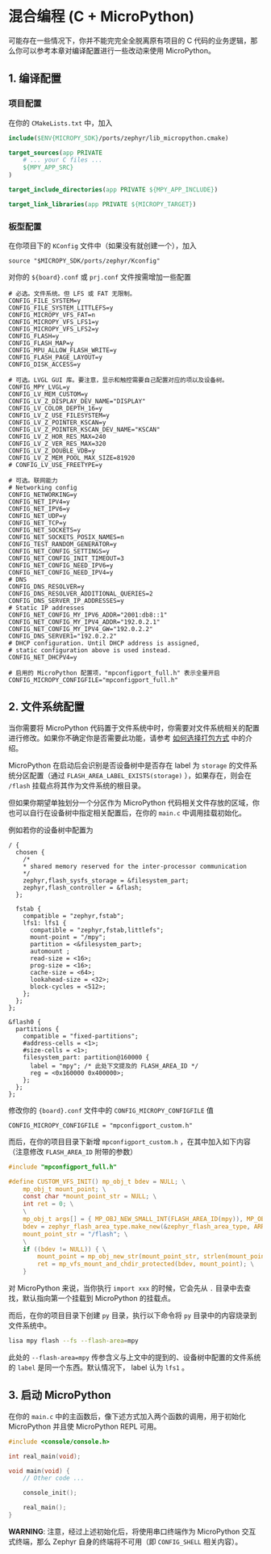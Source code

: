 # 混合编程 (C + MicroPython)

可能存在一些情况下，你并不能完完全全脱离原有项目的 C 代码的业务逻辑，那么你可以参考本章对编译配置进行一些改动来使用 MicroPython。

## 1. 编译配置

### 项目配置

在你的 `CMakeLists.txt` 中，加入

```cmake
include($ENV{MICROPY_SDK}/ports/zephyr/lib_micropython.cmake)

target_sources(app PRIVATE
    # ... your C files ...
    ${MPY_APP_SRC}
)

target_include_directories(app PRIVATE ${MPY_APP_INCLUDE})

target_link_libraries(app PRIVATE ${MICROPY_TARGET})
```

### 板型配置

在你项目下的 `KConfig` 文件中（如果没有就创建一个），加入

```Kconfig
source "$MICROPY_SDK/ports/zephyr/Kconfig"
```

对你的 `${board}.conf` 或 `prj.conf` 文件按需增加一些配置

```Kconfig
# 必选。文件系统。但 LFS 或 FAT 无限制。
CONFIG_FILE_SYSTEM=y
CONFIG_FILE_SYSTEM_LITTLEFS=y
CONFIG_MICROPY_VFS_FAT=n
CONFIG_MICROPY_VFS_LFS1=y
CONFIG_MICROPY_VFS_LFS2=y
CONFIG_FLASH=y
CONFIG_FLASH_MAP=y
CONFIG_MPU_ALLOW_FLASH_WRITE=y
CONFIG_FLASH_PAGE_LAYOUT=y
CONFIG_DISK_ACCESS=y

# 可选。LVGL GUI 库。要注意，显示和触控需要自己配置对应的项以及设备树。
CONFIG_MPY_LVGL=y
CONFIG_LV_MEM_CUSTOM=y
CONFIG_LV_Z_DISPLAY_DEV_NAME="DISPLAY"
CONFIG_LV_COLOR_DEPTH_16=y
CONFIG_LV_Z_USE_FILESYSTEM=y
CONFIG_LV_Z_POINTER_KSCAN=y
CONFIG_LV_Z_POINTER_KSCAN_DEV_NAME="KSCAN"
CONFIG_LV_Z_HOR_RES_MAX=240
CONFIG_LV_Z_VER_RES_MAX=320
CONFIG_LV_Z_DOUBLE_VDB=y
CONFIG_LV_Z_MEM_POOL_MAX_SIZE=81920
# CONFIG_LV_USE_FREETYPE=y

# 可选。联网能力
# Networking config
CONFIG_NETWORKING=y
CONFIG_NET_IPV4=y
CONFIG_NET_IPV6=y
CONFIG_NET_UDP=y
CONFIG_NET_TCP=y
CONFIG_NET_SOCKETS=y
CONFIG_NET_SOCKETS_POSIX_NAMES=n
CONFIG_TEST_RANDOM_GENERATOR=y
CONFIG_NET_CONFIG_SETTINGS=y
CONFIG_NET_CONFIG_INIT_TIMEOUT=3
CONFIG_NET_CONFIG_NEED_IPV6=y
CONFIG_NET_CONFIG_NEED_IPV4=y
# DNS
CONFIG_DNS_RESOLVER=y
CONFIG_DNS_RESOLVER_ADDITIONAL_QUERIES=2
CONFIG_DNS_SERVER_IP_ADDRESSES=y
# Static IP addresses
CONFIG_NET_CONFIG_MY_IPV6_ADDR="2001:db8::1"
CONFIG_NET_CONFIG_MY_IPV4_ADDR="192.0.2.1"
CONFIG_NET_CONFIG_MY_IPV4_GW="192.0.2.2"
CONFIG_DNS_SERVER1="192.0.2.2"
# DHCP configuration. Until DHCP address is assigned,
# static configuration above is used instead.
CONFIG_NET_DHCPV4=y

# 启用的 MicroPython 配置项，"mpconfigport_full.h" 表示全量开启
CONFIG_MICROPY_CONFIGFILE="mpconfigport_full.h"
```

## 2. 文件系统配置

当你需要将 MicroPython 代码置于文件系统中时，你需要对文件系统相关的配置进行修改。如果你不确定你是否需要此功能，请参考 [如何选择打包方式](../bundle_program#which-bundle-way-is-better) 中的介绍。

MicroPython 在启动后会识别是否设备树中是否存在 label 为 `storage` 的文件系统分区配置（通过 `FLASH_AREA_LABEL_EXISTS(storage)` ），如果存在，则会在 `/flash` 挂载点将其作为文件系统的根目录。

但如果你期望单独划分一个分区作为 MicroPython 代码相关文件存放的区域，你也可以自行在设备树中指定相关配置后，在你的 `main.c` 中调用挂载初始化。

例如若你的设备树中配置为

```dts
/ {
  chosen {
    /*
    * shared memory reserved for the inter-processor communication
    */
    zephyr,flash_sysfs_storage = &filesystem_part;
    zephyr,flash_controller = &flash;
  };

  fstab {
    compatible = "zephyr,fstab";
    lfs1: lfs1 {
      compatible = "zephyr,fstab,littlefs";
      mount-point = "/mpy";
      partition = <&filesystem_part>;
      automount ;
      read-size = <16>;
      prog-size = <16>;
      cache-size = <64>;
      lookahead-size = <32>;
      block-cycles = <512>;
    };
  };
};

&flash0 {
  partitions {
    compatible = "fixed-partitions";
    #address-cells = <1>;
    #size-cells = <1>;
    filesystem_part: partition@160000 {
      label = "mpy"; /* 此处下文提及的 FLASH_AREA_ID */
      reg = <0x160000 0x400000>;
    };
  };
};
```

修改你的 `{board}.conf` 文件中的 `CONFIG_MICROPY_CONFIGFILE` 值

```kconfig
CONFIG_MICROPY_CONFIGFILE = "mpconfigport_custom.h"
```

而后，在你的项目目录下新增 `mpconfigport_custom.h` ，在其中加入如下内容（注意修改 `FLASH_AREA_ID` 附带的参数）

```c
#include "mpconfigport_full.h"

#define CUSTOM_VFS_INIT() mp_obj_t bdev = NULL; \
    mp_obj_t mount_point; \
    const char *mount_point_str = NULL; \
    int ret = 0; \
    \
    mp_obj_t args[] = { MP_OBJ_NEW_SMALL_INT(FLASH_AREA_ID(mpy)), MP_OBJ_NEW_SMALL_INT(4096) }; \
    bdev = zephyr_flash_area_type.make_new(&zephyr_flash_area_type, ARRAY_SIZE(args), 0, args); \
    mount_point_str = "/flash"; \
    \
    if ((bdev != NULL)) { \
        mount_point = mp_obj_new_str(mount_point_str, strlen(mount_point_str)); \
        ret = mp_vfs_mount_and_chdir_protected(bdev, mount_point); \
    }
```

对 MicroPython 来说，当你执行 `import xxx` 的时候，它会先从 `.` 目录中去查找，默认指向第一个挂载到 MicroPython 的挂载点。

而后，在你的项目目录下创建 `py` 目录，执行以下命令将 `py` 目录中的内容烧录到文件系统中。

```bash
lisa mpy flash --fs --flash-area=mpy
```

此处的 `--flash-area=mpy` 传参含义与上文中的提到的、设备树中配置的文件系统的 `label` 是同一个东西。默认情况下， label 认为 `lfs1` 。

## 3. 启动 MicroPython

在你的 `main.c` 中的主函数后，像下述方式加入两个函数的调用，用于初始化 MicroPython 并且使 MicroPython REPL 可用。

```C
#include <console/console.h>

int real_main(void);

void main(void) {
    // Other code ...

    console_init();

    real_main();
}
```

**WARNING**: 注意，经过上述初始化后，将使用串口终端作为 MicroPython 交互式终端，那么 Zephyr 自身的终端将不可用（即 `CONFIG_SHELL` 相关内容）。
